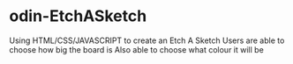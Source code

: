 # odin-EtchASketch

Using HTML/CSS/JAVASCRIPT to create an Etch A Sketch 
Users are able to choose how big the board is
Also able to choose what colour it will be